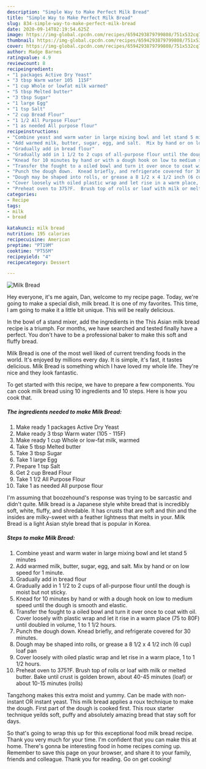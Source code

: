```yaml
---
description: "Simple Way to Make Perfect Milk Bread"
title: "Simple Way to Make Perfect Milk Bread"
slug: 834-simple-way-to-make-perfect-milk-bread
date: 2020-09-14T02:19:54.625Z
image: https://img-global.cpcdn.com/recipes/6594293879799808/751x532cq70/milk-bread-recipe-main-photo.jpg
thumbnail: https://img-global.cpcdn.com/recipes/6594293879799808/751x532cq70/milk-bread-recipe-main-photo.jpg
cover: https://img-global.cpcdn.com/recipes/6594293879799808/751x532cq70/milk-bread-recipe-main-photo.jpg
author: Madge Barnes
ratingvalue: 4.9
reviewcount: 8
recipeingredient:
- "1 packages Active Dry Yeast"
- "3 tbsp Warm water 105  115F"
- "1 cup Whole or lowfat milk warmed"
- "5 tbsp Melted butter"
- "3 tbsp Sugar"
- "1 large Egg"
- "1 tsp Salt"
- "2 cup Bread Flour"
- "1 1/2 All Purpose Flour"
- "1 as needed All purpose flour"
recipeinstructions:
- "Combine yeast and warm water in large mixing bowl and let stand 5 minutes"
- "Add warmed milk, butter, sugar, egg, and salt.  Mix by hand or on low speed for 1 minute."
- "Gradually add in bread flour"
- "Gradually add in 1 1/2 to 2 cups of all-purpose flour until the dough is moist but not sticky."
- "Knead for 10 minutes by hand or with a dough hook on low to medium speed until the dough is smooth and elastic."
- "Transfer the fought to a oiled bowl and turn it over once to coat with oil.  Cover loosely with plastic wrap and let it rise in a warm place (75 to 80F) until doubled in volume, 1 to 1 1/2 hours."
- "Punch the dough down.  Knead briefly, and refrigerate covered for 30 minutes."
- "Dough may be shaped into rolls, or grease a 8 1/2 x 4 1/2 inch (6 cup) loaf pan"
- "Cover loosely with oiled plastic wrap and let rise in a warm place, 1 to 1 1/2 hours."
- "Preheat oven to 375?F.  Brush top of rolls or loaf with milk or melted butter.  Bake until crust is golden brown, about 40-45 minutes (loaf) or about 10-15 minutes (rolls)"
categories:
- Recipe
tags:
- milk
- bread

katakunci: milk bread 
nutrition: 195 calories
recipecuisine: American
preptime: "PT19M"
cooktime: "PT55M"
recipeyield: "4"
recipecategory: Dessert

---
```



![Milk Bread](https://img-global.cpcdn.com/recipes/6594293879799808/751x532cq70/milk-bread-recipe-main-photo.jpg)

Hey everyone, it's me again, Dan, welcome to my recipe page. Today, we're going to make a special dish, milk bread. It is one of my favorites. This time, I am going to make it a little bit unique. This will be really delicious.

In the bowl of a stand mixer, add the ingredients in the This Asian milk bread recipe is a triumph. For months, we have searched and tested finally have a perfect. You don&#39;t have to be a professional baker to make this soft and fluffy bread.

Milk Bread is one of the most well liked of current trending foods in the world. It's enjoyed by millions every day. It is simple, it's fast, it tastes delicious. Milk Bread is something which I have loved my whole life. They're nice and they look fantastic.


To get started with this recipe, we have to prepare a few components. You can cook milk bread using 10 ingredients and 10 steps. Here is how you cook that.

<!--inarticleads1-->

##### The ingredients needed to make Milk Bread:

1. Make ready 1 packages Active Dry Yeast
1. Make ready 3 tbsp Warm water (105 - 115F)
1. Make ready 1 cup Whole or low-fat milk, warmed
1. Take 5 tbsp Melted butter
1. Take 3 tbsp Sugar
1. Take 1 large Egg
1. Prepare 1 tsp Salt
1. Get 2 cup Bread Flour
1. Take 1 1/2 All Purpose Flour
1. Take 1 as needed All purpose flour


I&#39;m assuming that boozehound&#39;s response was trying to be sarcastic and didn&#39;t quite. Milk bread is a Japanese style white bread that is incredibly soft, white, fluffy, and shredable. It has crusts that are soft and thin and the insides are milky-sweet with a feather lightness that melts in your. Milk Bread is a light Asian style bread that is popular in Korea. 

<!--inarticleads2-->

##### Steps to make Milk Bread:

1. Combine yeast and warm water in large mixing bowl and let stand 5 minutes
1. Add warmed milk, butter, sugar, egg, and salt.  Mix by hand or on low speed for 1 minute.
1. Gradually add in bread flour
1. Gradually add in 1 1/2 to 2 cups of all-purpose flour until the dough is moist but not sticky.
1. Knead for 10 minutes by hand or with a dough hook on low to medium speed until the dough is smooth and elastic.
1. Transfer the fought to a oiled bowl and turn it over once to coat with oil.  Cover loosely with plastic wrap and let it rise in a warm place (75 to 80F) until doubled in volume, 1 to 1 1/2 hours.
1. Punch the dough down.  Knead briefly, and refrigerate covered for 30 minutes.
1. Dough may be shaped into rolls, or grease a 8 1/2 x 4 1/2 inch (6 cup) loaf pan
1. Cover loosely with oiled plastic wrap and let rise in a warm place, 1 to 1 1/2 hours.
1. Preheat oven to 375?F.  Brush top of rolls or loaf with milk or melted butter.  Bake until crust is golden brown, about 40-45 minutes (loaf) or about 10-15 minutes (rolls)


Tangzhong makes this extra moist and yummy. Can be made with non-instant OR instant yeast. This milk bread applies a roux technique to make the dough. First part of the dough is cooked first. This roux starter technique yeilds soft, puffy and absolutely amazing bread that stay soft for days. 

So that's going to wrap this up for this exceptional food milk bread recipe. Thank you very much for your time. I'm confident that you can make this at home. There's gonna be interesting food in home recipes coming up. Remember to save this page on your browser, and share it to your family, friends and colleague. Thank you for reading. Go on get cooking!
